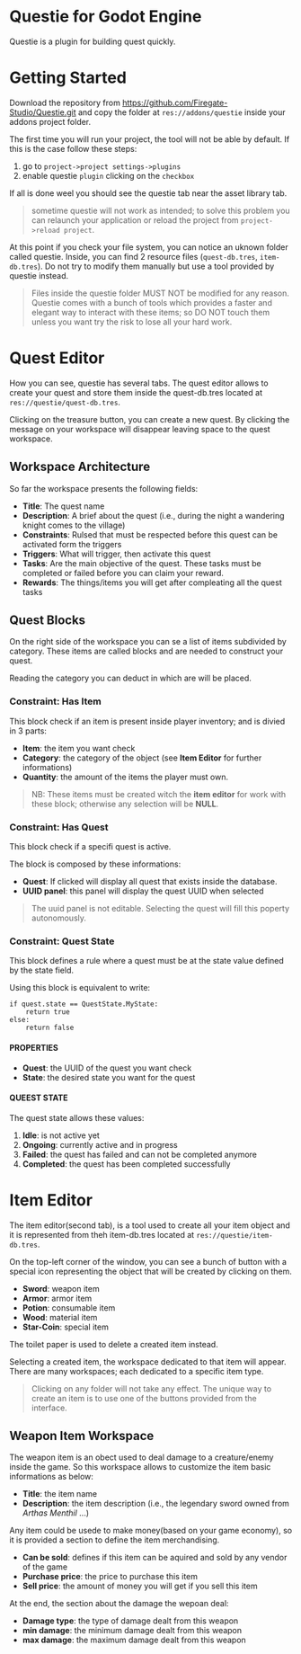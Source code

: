 # Questie for Godot Engine
Questie is a plugin for building quest quickly.

# Getting Started
Download the repository from https://github.com/Firegate-Studio/Questie.git and copy the folder at `res://addons/questie` inside your addons project folder.

The first time you will run your project, the tool will not be able by default. If this is the case follow these steps:
1. go to `project->project settings->plugins`
2. enable questie `plugin` clicking on the `checkbox`

If all is done weel you should see the questie tab near the asset library tab.

> sometime questie will not work as intended; to solve this problem you can relaunch your application or reload the project from `project->reload project`.

At this point if you check your file system, you can notice an uknown folder called questie. Inside, you can find 2 resource files (`quest-db.tres`, `item-db.tres`). Do not try to modify them manually but use a tool provided by questie instead. 

> Files inside the questie folder MUST NOT be modified for any reason. Questie comes with a bunch of tools which provides a faster and elegant way to interact with these items; so DO NOT touch them unless you want try the risk to lose all your hard work.

# Quest Editor
How you can see, questie has several tabs. The quest editor allows to create your quest and store them inside the quest-db.tres located at `res://questie/quest-db.tres`.

Clicking on the treasure button, you can create a new quest. By clicking the message on your workspace will disappear leaving space to the quest workspace.

## Workspace Architecture

So far the workspace presents the following fields:
* **Title**: The quest name
* **Description**: A brief about the quest (i.e., during the night a wandering knight comes to the village)
* **Constraints**: Rulsed that must be respected before this quest can be activated form the triggers
* **Triggers**: What will trigger, then activate this quest
* **Tasks**: Are the main objective of the quest. These tasks must be completed or failed before you can claim your reward.
* **Rewards**: The things/items you will get after compleating all the quest tasks

## Quest Blocks

On the right side of the workspace you can se a list of items subdivided by category. These items are called blocks and are needed to construct your quest.

Reading the category you can deduct in which are will be placed.

### Constraint: Has Item
This block check if an item is present inside player inventory; and is divied in 3 parts:
* **Item**: the item you want check
* **Category**: the category of the object (see **Item Editor** for further informations)
* **Quantity**: the amount of the items the player must own.

> NB: These items must be created witch the **item editor** for work with these block; otherwise any selection will be **NULL**.

### Constraint: Has Quest
This block check if a specifi quest is active. 

The block is composed by these informations:
* **Quest**: If clicked will display all quest that exists inside the database.
* **UUID panel**: this panel will display the quest UUID when selected 

> The uuid panel is not editable. Selecting the quest will fill this poperty autonomously.

### Constraint: Quest State
This block defines a rule where a quest must be at the state value defined by the state field.

Using this block is equivalent to write:

```
if quest.state == QuestState.MyState: 
    return true
else:
    return false
```

#### PROPERTIES

* **Quest**: the UUID of the quest you want check
* **State**: the desired state you want for the quest

#### QUEEST STATE
The quest state allows these values:
1. **Idle**: is not active yet
2. **Ongoing**: currently active and in progress
3. **Failed**: the quest has failed and can not be completed anymore
4. **Completed**: the quest has been completed successfully

# Item Editor

The item editor(second tab), is a tool used to create all your item object and it is represented from theh item-db.tres located at `res://questie/item-db.tres`.

On the top-left corner of the window, you can see a bunch of button with a special icon representing the object that will be created by clicking on them.

* **Sword**: weapon item
* **Armor**: armor item
* **Potion**: consumable item
* **Wood**: material item
* **Star-Coin**: special item

The toilet paper is used to delete a created item instead.

Selecting a created item, the workspace dedicated to that item will appear. There are many workspaces; each dedicated to a specific item type.

> Clicking on any folder will not take any effect. The unique way to create an item is to use one of the buttons provided from the interface.

## Weapon Item Workspace
The weapon item is an obect used to deal damage to a creature/enemy inside the game. So this workspace allows to customize the item basic informations as below:

* **Title**: the item name
* **Description**: the item description (i.e., the legendary sword owned from *Arthas Menthil* ...)

Any item could be usede to make money(based on your game economy), so it is provided a section to define the item merchandising.

* **Can be sold**: defines if this item can be aquired and sold by any vendor of the game
* **Purchase price**: the price to purchase this item
* **Sell price**: the amount of money you will get if you sell this item

At the end, the section about the damage the wepoan deal:

* **Damage type**: the type of damage dealt from this weapon
* **min damage**: the minimum damage dealt from this weapon
* **max damage**: the maximum damage dealt from this weapon





